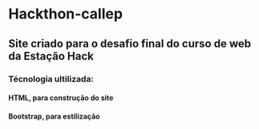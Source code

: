 # Hackthon-callep
## Site criado para o desafio final do curso de web da Estação Hack
### Técnologia ultilizada:
#### HTML, para construção do site
#### Bootstrap, para estilização
